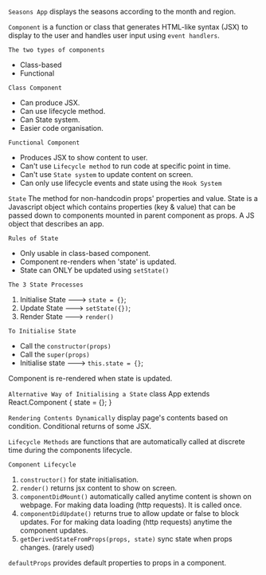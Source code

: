 `Seasons App`
displays the seasons according to the month and region.

`Component`
is a function or class that generates HTML-like syntax (JSX) to display to the user and handles user input using `event handlers`.

`The two types of components`
- Class-based
- Functional

`Class Component`
- Can produce JSX.
- Can use lifecycle method.
- Can State system.
- Easier code organisation.

`Functional Component` 
- Produces JSX to show content to user.
- Can't use `Lifecycle method` to run code at specific point in time.
- Can't use `State system` to update content on screen.
- Can only use lifecycle events and state using the `Hook System`

`State`
The method for non-handcodin props' properties and value.
State is a Javascript object which contains properties (key & value) that can be passed down to components mounted in parent component as props. 
A JS object that describes an app.

`Rules of State`
- Only usable in class-based component.
- Component re-renders when 'state' is updated.
- State can ONLY be updated using `setState()`

`The 3 State Processes`
1. Initialise State ---> `state = {}`;
2. Update State     ---> `setState({})`;
3. Render State     ---> `render()`

`To Initialise State`
- Call the `constructor(props)`
- Call the `super(props)`
- Initialise state ---> `this.state = {}`;

Component is re-rendered when state is updated.

`Alternative Way of Initialising a State`
class App extends React.Component {
    state = {};
}

`Rendering Contents Dynamically`
display page's contents based on condition.
Conditional returns of some JSX.

`Lifecycle Methods` are functions that are automatically called at discrete time during the components lifecycle.

`Component Lifecycle`
1. `constructor()` for state initialisation.
2. `render()` returns jsx content to show on screen.
3. `componentDidMount()` automatically called anytime content is shown on webpage. For making data loading (http requests). It is called once.
4. `componentDidUpdate()` returns true to allow update or false to block updates. For for making data loading (http requests) anytime the component updates.
5. `getDerivedStateFromProps(props, state)` sync state when props changes. (rarely used)

`defaultProps` provides default properties to props in a component.

